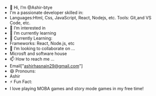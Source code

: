 - 👋 Hi, I’m @Ashir-btye
- I'm a passionate developer skilled in:
- Languages:Html, Css, JavaScript, React, Nodejs, etc.
  Tools: Git,and  VS Code, etc.  
- 👀 I’m interested in 
- 🌱 I’m currently learning
- 🌱 Currently Learning:
-  Frameworks: React, Node.js, etc
- 💞️ I’m looking to collaborate on ...
- Microsft and software house
- 📫 How to reach me ...
- Email["ashirhasnain29@gmail.com"]
- 😄 Pronouns: 
- Ashir
- ⚡ Fun Fact:
- I love playing MOBA games and story mode games in my free time!


<!---
Ashir-btye/Ashir-btye is a ✨ special ✨ repository because its `README.md` (this file) appears on your GitHub profile.
You can click the Preview link to take a look at your changes.
--->
